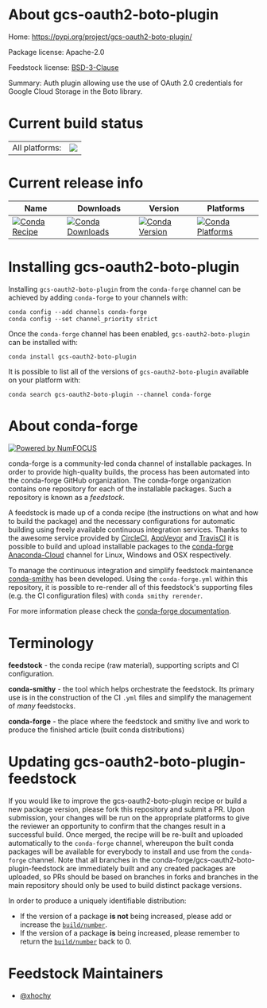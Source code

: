 About gcs-oauth2-boto-plugin
============================

Home: https://pypi.org/project/gcs-oauth2-boto-plugin/

Package license: Apache-2.0

Feedstock license: [BSD-3-Clause](https://github.com/conda-forge/gcs-oauth2-boto-plugin-feedstock/blob/master/LICENSE.txt)

Summary: Auth plugin allowing use the use of OAuth 2.0 credentials for Google Cloud Storage in the Boto library.

Current build status
====================


<table><tr><td>All platforms:</td>
    <td>
      <a href="https://dev.azure.com/conda-forge/feedstock-builds/_build/latest?definitionId=9606&branchName=master">
        <img src="https://dev.azure.com/conda-forge/feedstock-builds/_apis/build/status/gcs-oauth2-boto-plugin-feedstock?branchName=master">
      </a>
    </td>
  </tr>
</table>

Current release info
====================

| Name | Downloads | Version | Platforms |
| --- | --- | --- | --- |
| [![Conda Recipe](https://img.shields.io/badge/recipe-gcs--oauth2--boto--plugin-green.svg)](https://anaconda.org/conda-forge/gcs-oauth2-boto-plugin) | [![Conda Downloads](https://img.shields.io/conda/dn/conda-forge/gcs-oauth2-boto-plugin.svg)](https://anaconda.org/conda-forge/gcs-oauth2-boto-plugin) | [![Conda Version](https://img.shields.io/conda/vn/conda-forge/gcs-oauth2-boto-plugin.svg)](https://anaconda.org/conda-forge/gcs-oauth2-boto-plugin) | [![Conda Platforms](https://img.shields.io/conda/pn/conda-forge/gcs-oauth2-boto-plugin.svg)](https://anaconda.org/conda-forge/gcs-oauth2-boto-plugin) |

Installing gcs-oauth2-boto-plugin
=================================

Installing `gcs-oauth2-boto-plugin` from the `conda-forge` channel can be achieved by adding `conda-forge` to your channels with:

```
conda config --add channels conda-forge
conda config --set channel_priority strict
```

Once the `conda-forge` channel has been enabled, `gcs-oauth2-boto-plugin` can be installed with:

```
conda install gcs-oauth2-boto-plugin
```

It is possible to list all of the versions of `gcs-oauth2-boto-plugin` available on your platform with:

```
conda search gcs-oauth2-boto-plugin --channel conda-forge
```


About conda-forge
=================

[![Powered by
NumFOCUS](https://img.shields.io/badge/powered%20by-NumFOCUS-orange.svg?style=flat&colorA=E1523D&colorB=007D8A)](https://numfocus.org)

conda-forge is a community-led conda channel of installable packages.
In order to provide high-quality builds, the process has been automated into the
conda-forge GitHub organization. The conda-forge organization contains one repository
for each of the installable packages. Such a repository is known as a *feedstock*.

A feedstock is made up of a conda recipe (the instructions on what and how to build
the package) and the necessary configurations for automatic building using freely
available continuous integration services. Thanks to the awesome service provided by
[CircleCI](https://circleci.com/), [AppVeyor](https://www.appveyor.com/)
and [TravisCI](https://travis-ci.com/) it is possible to build and upload installable
packages to the [conda-forge](https://anaconda.org/conda-forge)
[Anaconda-Cloud](https://anaconda.org/) channel for Linux, Windows and OSX respectively.

To manage the continuous integration and simplify feedstock maintenance
[conda-smithy](https://github.com/conda-forge/conda-smithy) has been developed.
Using the ``conda-forge.yml`` within this repository, it is possible to re-render all of
this feedstock's supporting files (e.g. the CI configuration files) with ``conda smithy rerender``.

For more information please check the [conda-forge documentation](https://conda-forge.org/docs/).

Terminology
===========

**feedstock** - the conda recipe (raw material), supporting scripts and CI configuration.

**conda-smithy** - the tool which helps orchestrate the feedstock.
                   Its primary use is in the construction of the CI ``.yml`` files
                   and simplify the management of *many* feedstocks.

**conda-forge** - the place where the feedstock and smithy live and work to
                  produce the finished article (built conda distributions)


Updating gcs-oauth2-boto-plugin-feedstock
=========================================

If you would like to improve the gcs-oauth2-boto-plugin recipe or build a new
package version, please fork this repository and submit a PR. Upon submission,
your changes will be run on the appropriate platforms to give the reviewer an
opportunity to confirm that the changes result in a successful build. Once
merged, the recipe will be re-built and uploaded automatically to the
`conda-forge` channel, whereupon the built conda packages will be available for
everybody to install and use from the `conda-forge` channel.
Note that all branches in the conda-forge/gcs-oauth2-boto-plugin-feedstock are
immediately built and any created packages are uploaded, so PRs should be based
on branches in forks and branches in the main repository should only be used to
build distinct package versions.

In order to produce a uniquely identifiable distribution:
 * If the version of a package **is not** being increased, please add or increase
   the [``build/number``](https://docs.conda.io/projects/conda-build/en/latest/resources/define-metadata.html#build-number-and-string).
 * If the version of a package **is** being increased, please remember to return
   the [``build/number``](https://docs.conda.io/projects/conda-build/en/latest/resources/define-metadata.html#build-number-and-string)
   back to 0.

Feedstock Maintainers
=====================

* [@xhochy](https://github.com/xhochy/)

